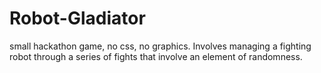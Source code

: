 # Robot-Gladiator

small hackathon game, no css, no graphics. Involves managing a fighting robot through a series of fights that involve an element of randomness. 
